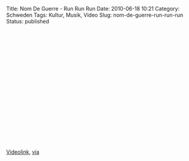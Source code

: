 Title: Nom De Guerre - Run Run Run
Date: 2010-06-18 10:21
Category: Schweden
Tags: Kultur, Musik, Video
Slug: nom-de-guerre-run-run-run
Status: published

<p>
<object width="500" height="304">
<param name="movie" value="http://www.youtube-nocookie.com/v/zsVXb0Ys_M4&amp;hl=sv_SE&amp;fs=1&amp;rel=0"></param><param name="allowFullScreen" value="true"></param><param name="allowscriptaccess" value="always"></param>
<embed src="http://www.youtube-nocookie.com/v/zsVXb0Ys_M4&amp;hl=sv_SE&amp;fs=1&amp;rel=0" type="application/x-shockwave-flash" allowscriptaccess="always" allowfullscreen="true" width="500" height="304">
</embed>
</object>
  
[Videolink](http://www.youtube.com/watch?v=zsVXb0Ys_M4),
[via](http://www.swedesplease.net/2010/05/18/nom-de-guerre-love-thy-neighbor-tapete-records/)
</p>

